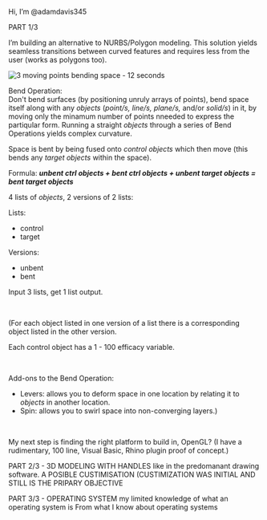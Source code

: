 Hi, I’m @adamdavis345

PART 1/3

I’m building an alternative to NURBS/Polygon modeling. This solution yields seamless transitions between curved features and requires less from the user (works as polygons too).

![3 moving points bending space - 12 seconds](https://user-images.githubusercontent.com/105538470/168451344-701566c8-8851-46c9-8a03-d0e94bb23d08.gif)

Bend Operation:<br/>
Don't bend surfaces (by positioning unruly arrays of points), bend space itself along with any _objects_ (_point/s, line/s, plane/s,_ and/or _solid/s_) in it, by moving only the minamum number of points nneeded to express the partiqular form. Running a straight _objects_ through a series of Bend Operations yields complex curvature. 

Space is bent by being fused onto _control objects_ which then move (this bends any _target objects_ within the space).

Formula: ***unbent ctrl objects + bent ctrl objects + unbent target objects = bent target objects***

4 lists of _objects_, 2 versions of 2 lists:

Lists:
- control
- target

Versions:
- unbent
- bent 

Input 3 lists, get 1 list output.

<br/>

(For each object listed in one version of a  list there is a corresponding object listed in the other version.

Each control object has a 1 - 100 efficacy variable.

<br/>

Add-ons to the Bend Operation:
- Levers: allows you to deform space in one location by relating it to _objects_ in another location.
- Spin: allows you to swirl space into non-converging layers.)

<br/>

My next step is finding the right platform to build in, OpenGL? (I have a rudimentary, 100 line, Visual Basic, Rhino plugin proof of concept.)


PART 2/3 - 3D MODELING WITH HANDLES like in the predomanant drawing software.
A POSIBLE CUSTIMISATION (CUSTIMIZATION WAS INITIAL AND STILL IS THE PRIPARY OBJECTIVE


PART 3/3 - OPERATING SYSTEM
my limited knowledge of what an operating system is From what I know about operating systems 




<!---
I’m looking to collaborate and help humanity particularly expand the educational and creative potential of computers.
I’m currently learning Blender and wonder if this could be built as an Add-on.
How to reach me ...
--->
